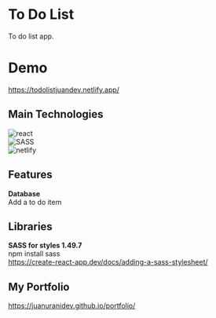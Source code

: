 # To Do List
To do list app.<br>

# Demo
https://todolistjuandev.netlify.app/<br>

## Main Technologies
<img src="https://img.shields.io/badge/react-%2320232a.svg?style=for-the-badge&logo=react&logoColor=%2361DAFB" alt="react"><br>
<img src="https://img.shields.io/badge/SASS-hotpink.svg?style=for-the-badge&logo=SASS&logoColor=white" alt="SASS"><br>
<img src="https://img.shields.io/badge/netlify-%23000000.svg?style=for-the-badge&logo=netlify&logoColor=#00C7B7" alt="netlify">

## Features
**Database**<br>
Add a to do item

## Libraries
**SASS for styles 1.49.7**<br>
npm install sass<br>
https://create-react-app.dev/docs/adding-a-sass-stylesheet/

## My Portfolio
https://juanuranidev.github.io/portfolio/<br>